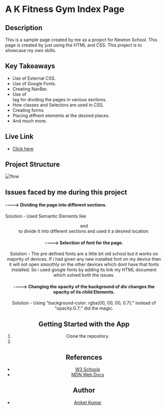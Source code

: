 
# A K Fitness Gym Index Page

## Description
This is a sample page created by me as a project for Newton 
School. This page is created by just using the HTML and CSS.
This project is to showcase my own skills.


## Key Takeaways

- Use of External CSS. 
- Use of Google Fonts.
- Creating NavBar.
- Use of <div> tag for dividing the pages in various sections.
- How classes and Selectors are used in CSS.
- Creating forms
- Placing diffrent elements at the desired places.
- And much more.


## Live Link

 - [Click here](https://cozy-centaur-3e8a26.netlify.app/)



## Project Structure

![flow](https://user-images.githubusercontent.com/108210905/177208843-40f22daf-d29d-4447-8d00-bf92cf413162.png)
## Issues faced by me during this project

#### ----> Dividing the page into different sections.

Solution - Used Semantic Elements like <footer>
<header> and <div> to divide it into different sections and used it a desired location.



#### ----> Selection of font for the page.

Solution - The pre defined fonts are a little bit old school
but it works on majority of devices. If i had given any new installed font on my device
then it will not open smoothly on the other devices which dont have that fonts installed.
So i used google fonts by adding its link my HTML document which solved both the issues.

#### ----> Changing the opacity of the background of div changes the opacity of its child Elements.

Solution - Using "background-color: rgba(00, 00, 00, 0.7);" instead of "opacity:0.7;" did the magic.


## Getting Started with the App

1. Clone the repository.
2. 

## References

 - [W3 Schools](https://www.w3schools.com/default.asp)
 - [MDN Web Docs](https://developer.mozilla.org/en-US/)


## Author

- [Aniket Kumar](https://github.com/legendaniket)

